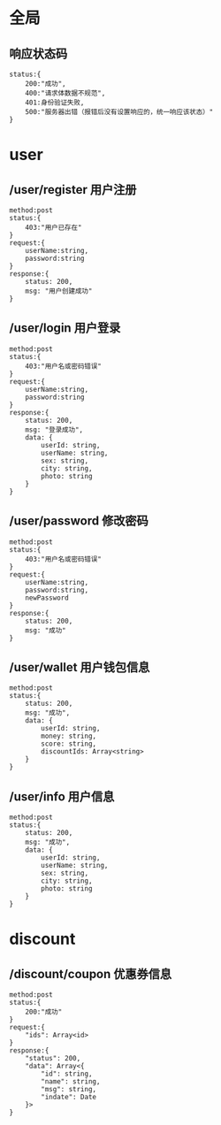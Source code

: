 # 全局
## 响应状态码
	status:{
		200:"成功",
		400:"请求体数据不规范",
		401:身份验证失败,
		500:"服务器出错（报错后没有设置响应的，统一响应该状态）"
	}
# user
## /user/register 用户注册
	method:post
	status:{
		403:"用户已存在"
	}
	request:{
		userName:string,
		password:string
	}
	response:{
		status: 200,
		msg: "用户创建成功"
	}

## /user/login 用户登录
	method:post
	status:{
		403:"用户名或密码错误"
	}
	request:{
		userName:string,
		password:string
	}
	response:{
		status: 200,
		msg: "登录成功",
		data: {
			userId: string,
			userName: string,
			sex: string,
			city: string,
			photo: string
		}
	}

## /user/password 修改密码
	method:post
	status:{
		403:"用户名或密码错误"
	}
	request:{
		userName:string,
		password:string,
		newPassword
	}
	response:{
		status: 200,
		msg: "成功"
	}

## /user/wallet 用户钱包信息
	method:post
	status:{
		status: 200,
		msg: "成功",
		data: {
			userId: string,
			money: string,
			score: string,
			discountIds: Array<string>
		}
	}

## /user/info 用户信息
	method:post
	status:{
		status: 200,
		msg: "成功",
		data: {
			userId: string,
			userName: string,
			sex: string,
			city: string,
			photo: string
		}
	}

# discount
## /discount/coupon 优惠券信息
	method:post
	status:{
		200:"成功"
	}
	request:{
		"ids": Array<id>
	}
	response:{
		"status": 200,
		"data": Array<{
			"id": string,
			"name": string,
			"msg": string,
			"indate": Date
		}>
	}